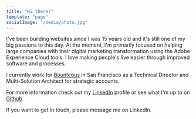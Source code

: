 ```yaml
---
title: "Hi there!"
template: "page"
socialImage: "/media/photo.jpg"
---
```


I've been building websites since I was 15 years old and it's still one of my big passions to this day. At the moment, I'm primarily focused on helping large companies with their digital marketing transformation using the Adobe Experience Cloud tools. I love making people's live easier through improved software and processes.

I currently work for [Bounteous](https://www.bounteous.com/) in San Francisco as a Technical Director and Multi-Solution Architect for strategic accounts.

For more information check out my [LinkedIn](https://www.linkedin.com/in/paulrohrbeck) profile or see what I'm up to on [Github](https://github.com/paulrohrbeck).

If you want to get in touch, please message me on LinkedIn.
